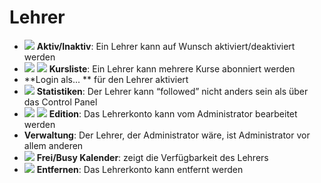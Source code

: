 
# Lehrer

* ![](../../../.gitbook/assets/images45%20%286%29.png) **Aktiv/Inaktiv**: Ein Lehrer kann auf Wunsch aktiviert/deaktiviert werden
* ![](../../../.gitbook/assets/graficos54%20%284%29.png) ![](../../../.gitbook/assets/graficos55%20%286%29.png) **Kursliste**: Ein Lehrer kann mehrere Kurse abonniert werden
* **Login als... ** für den Lehrer aktiviert
* ![](../../../.gitbook/assets/graficos56%20%286%29.png) **Statistiken**: Der Lehrer kann “followed” nicht anders sein als über das Control Panel
* ![](../../../.gitbook/assets/graficos57%20%286%29.png) ![](../../../.gitbook/assets/graficos58%20%285%29.png) **Edition**: Das Lehrerkonto kann vom Administrator bearbeitet werden
* **Verwaltung**: Der Lehrer, der Administrator wäre, ist Administrator vor allem anderen
* ![](../../../.gitbook/assets/graficos59%20%286%29.png) **Frei/Busy Kalender**: zeigt die Verfügbarkeit des Lehrers
* ![](../../../.gitbook/assets/graficos61%20%285%29.png) **Entfernen**: Das Lehrerkonto kann entfernt werden